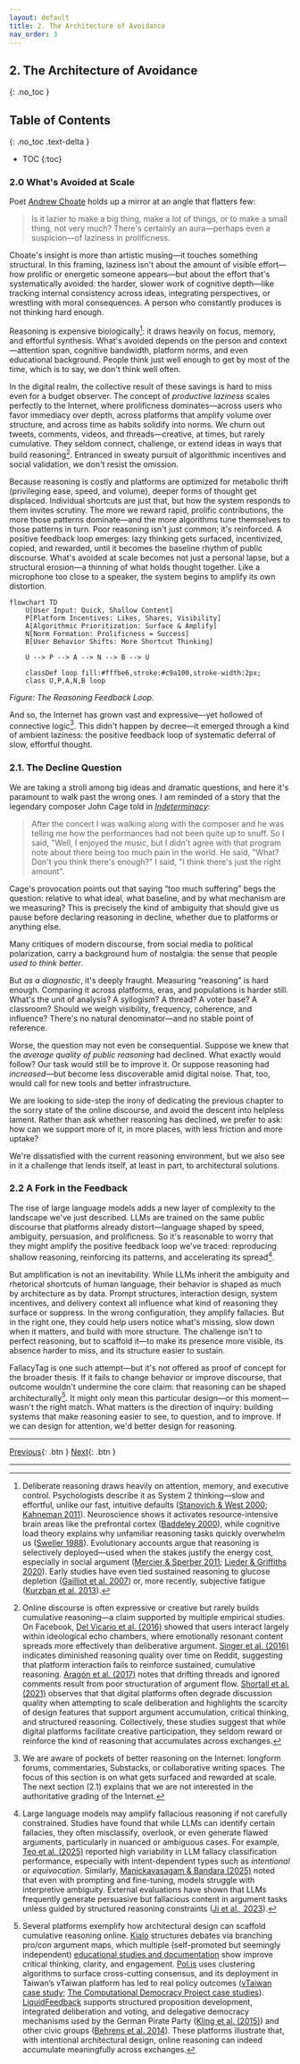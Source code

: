 ```yaml
---
layout: default
title: 2. The Architecture of Avoidance
nav_order: 3
---
```

## 2. The Architecture of Avoidance
{: .no_toc }

## Table of Contents
{: .no_toc .text-delta }

- TOC
{:toc}

### 2.0 What's Avoided at Scale

Poet [Andrew Choate](https://andrewchoate.us/) holds up a mirror at an angle that flatters few:

> Is it lazier to make a big thing, make a lot of things, or to make a small thing, not very much?
There's certainly an aura—perhaps even a suspicion—of laziness in prolificness.
>

Choate's insight is more than artistic musing—it touches something structural. In this framing, laziness isn't about the amount of visible effort—how prolific or energetic someone appears—but about the effort that's systematically avoided: the harder, slower work of cognitive depth—like tracking internal consistency across ideas, integrating perspectives, or wrestling with moral consequences. A person who constantly produces is not thinking hard enough.

Reasoning is expensive biologically[^1]: it draws heavily on focus, memory, and effortful synthesis. What's avoided depends on the person and context—attention span, cognitive bandwidth, platform norms, and even educational background. People think just well enough to get by most of the time, which is to say, we don't think well often.

In the digital realm, the collective result of these savings is hard to miss even for a budget observer. The concept of *productive laziness* scales perfectly to the Internet, where prolificness dominates—across users who favor immediacy over depth, across platforms that amplify volume over structure, and across time as habits solidify into norms. We churn out tweets, comments, videos, and threads—creative, at times, but rarely cumulative. They seldom connect, challenge, or extend ideas in ways that build reasoning[^2]. Entranced in sweaty pursuit of algorithmic incentives and social validation, we don't resist the omission.

Because reasoning is costly and platforms are optimized for metabolic thrift (privileging ease, speed, and volume), deeper forms of thought get displaced. Individual shortcuts are just that, but how the system responds to them invites scrutiny. The more we reward rapid, prolific contributions, the more those patterns dominate—and the more algorithms tune themselves to those patterns in turn. Poor reasoning isn't just common; it's reinforced. A positive feedback loop emerges: lazy thinking gets surfaced, incentivized, copied, and rewarded, until it becomes the baseline rhythm of public discourse. What's avoided at scale becomes not just a personal lapse, but a structural erosion—a thinning of what holds thought together. Like a microphone too close to a speaker, the system begins to amplify its own distortion.

```mermaid
flowchart TD
    U[User Input: Quick, Shallow Content]
    P[Platform Incentives: Likes, Shares, Visibility]
    A[Algorithmic Prioritization: Surface & Amplify]
    N[Norm Formation: Prolificness = Success]
    B[User Behavior Shifts: More Shortcut Thinking]

    U --> P --> A --> N --> B --> U

    classDef loop fill:#fffbe6,stroke:#c9a100,stroke-width:2px;
    class U,P,A,N,B loop
```

*Figure: The Reasoning Feedback Loop.*

And so, the Internet has grown vast and expressive—yet hollowed of connective logic[^3]. This didn't happen by decree—it emerged through a kind of ambient laziness: the positive feedback loop of systematic deferral of slow, effortful thought.

### 2.1. The Decline Question

We are taking a stroll among big ideas and dramatic questions, and here it's paramount to walk past the wrong ones. I am reminded of a story that the legendary composer John Cage told in [_Indeterminacy_](https://www.lcdf.org/indeterminacy/s/49?var=s):
>After the concert I was walking along with the composer and he was telling me how the performances had not been quite up to snuff. So I said, "Well, I enjoyed the music, but I didn't agree with that program note about there being too much pain in the world. He said, "What? Don't you think there's enough?" I said, "I think there's just the right amount".

Cage's provocation points out that saying “too much suffering” begs the question: relative to what ideal, what baseline, and by what mechanism are we measuring? This is precisely the kind of ambiguity that should give us pause before declaring reasoning in decline, whether due to platforms or anything else.

Many critiques of modern discourse, from social media to political polarization, carry a background hum of nostalgia: the sense that people *used to think better*.

But _as a diagnostic_, it's deeply fraught. Measuring “reasoning” is hard enough. Comparing it across platforms, eras, and populations is harder still. What's the unit of analysis? A syllogism? A thread? A voter base? A classroom? Should we weigh visibility, frequency, coherence, and influence? There's no natural denominator—and no stable point of reference.

Worse, the question may not even be consequential. Suppose we knew that the *average quality of public reasoning* had declined. What exactly would follow? Our task would still be to improve it. Or suppose reasoning had *increased*—but become less discoverable amid digital noise. That, too, would call for new tools and better infrastructure.

We are looking to side-step the irony of dedicating the previous chapter to the sorry state of the online discourse, and avoid the descent into helpless lament. Rather than ask whether reasoning has declined, we prefer to ask: how can we support more of it, in more places, with less friction and more uptake?

We're dissatisfied with the current reasoning environment, but we also see in it a challenge that lends itself, at least in part, to architectural solutions.

### 2.2 A Fork in the Feedback

The rise of large language models adds a new layer of complexity to the landscape we've just described. LLMs are trained on the same public discourse that platforms already distort—language shaped by speed, ambiguity, persuasion, and prolificness. So it's reasonable to worry that they might amplify the positive feedback loop we've traced: reproducing shallow reasoning, reinforcing its patterns, and accelerating its spread[^4].

But amplification is not an inevitability. While LLMs inherit the ambiguity and rhetorical shortcuts of human language, their behavior is shaped as much by architecture as by data. Prompt structures, interaction design, system incentives, and delivery context all influence what kind of reasoning they surface or suppress. In the wrong configuration, they amplify fallacies. But in the right one, they could help users notice what's missing, slow down when it matters, and build with more structure. The challenge isn’t to perfect reasoning, but to scaffold it—to make its presence more visible, its absence harder to miss, and its structure easier to sustain.

FallacyTag is one such attempt—but it's not offered as proof of concept for the broader thesis. If it fails to change behavior or improve discourse, that outcome wouldn't undermine the core claim: that reasoning can be shaped architecturally[^5]. It might only mean this particular design—or this moment—wasn't the right match. What matters is the direction of inquiry: building systems that make reasoning easier to see, to question, and to improve. If we can design for attention, we'd better design for reasoning.

----

[Previous](/fallacytag/pages/01-what-you-are-reading/){: .btn } [Next](/fallacytag/pages/03-scaffolded-intelligence/){: .btn }

----

[^1]: Deliberate reasoning draws heavily on attention, memory, and executive control. Psychologists describe it as System 2 thinking—slow and effortful, unlike our fast, intuitive defaults ([Stanovich & West 2000](https://doi.org/10.1017/S0140525X00003435); [Kahneman 2011](https://en.wikipedia.org/wiki/Thinking,_Fast_and_Slow)). Neuroscience shows it activates resource-intensive brain areas like the prefrontal cortex ([Baddeley 2000](https://academic.oup.com/book/10453)), while cognitive load theory explains why unfamiliar reasoning tasks quickly overwhelm us ([Sweller 1988](https://doi.org/10.1207/s15516709cog1202_4)). Evolutionary accounts argue that reasoning is selectively deployed—used when the stakes justify the energy cost, especially in social argument ([Mercier & Sperber 2011](https://doi.org/10.1017/S0140525X10000968); [Lieder & Griffiths 2020](https://doi.org/10.1017/S0140525X1900061X)). Early studies have even tied sustained reasoning to glucose depletion ([Gailliot et al. 2007](https://doi.org/10.1037/0022-3514.92.2.325)) or, more recently, subjective fatigue ([Kurzban et al. 2013](https://doi.org/10.1017/S0140525X12003196)).

[^2]: Online discourse is often expressive or creative but rarely builds cumulative reasoning—a claim supported by multiple empirical studies. On Facebook, [Del Vicario et al. (2016)](https://www.pnas.org/doi/10.1073/pnas.1517441113) showed that users interact largely within ideological echo chambers, where emotionally resonant content spreads more effectively than deliberative argument. [Singer et al. (2016)](https://arxiv.org/abs/1604.06899) indicates diminished reasoning quality over time  on Reddit, suggesting that platform interaction fails to reinforce sustained, cumulative reasoning. [Aragón et al. (2017)](https://arxiv.org/abs/1707.06526) notes that drifting threads and ignored comments result from poor structuration of argument flow. [Shortall et al. (2021)](https://arxiv.org/abs/1707.06526) observes that that digital platforms often degrade discussion quality when attempting to scale deliberation and highlights the scarcity of design features that support argument accumulation, critical thinking, and structured reasoning. Collectively, these studies suggest that while digital platforms facilitate creative participation, they seldom reward or reinforce the kind of reasoning that accumulates across exchanges.

[^3]: We are aware of pockets of better reasoning on the Internet: longform forums, commentaries, Substacks, or collaborative writing spaces. The focus of this section is on what gets surfaced and rewarded at scale. The next section (2.1)  explains that we are not interested in the authoritative grading of the Internet.

[^4]: Large language models may amplify fallacious reasoning if not carefully constrained. Studies have found that while LLMs can identify certain fallacies, they often misclassify, overlook, or even generate flawed arguments, particularly in nuanced or ambiguous cases. For example, [Teo et al. (2025)](https://doi.org/10.1007/978-981-96-8197-6_29) reported high variability in LLM fallacy classification performance, especially with intent-dependent types such as *intentional* or *equivocation*. Similarly, [Manickavasagam & Bandara (2025)](https://doi.org/10.1109/CSCI58996.2025.00000) noted that even with prompting and fine-tuning, models struggle with interpretive ambiguity. External evaluations have shown that LLMs frequently generate persuasive but fallacious content in argument tasks unless guided by structured reasoning constraints ([Ji et al., 2023](https://doi.org/10.1145/3571730)).

[^5]: Several platforms exemplify how architectural design can scaffold cumulative reasoning online. [Kialo](https://www.kialo.com/) structures debates via branching pro/con argument maps, which multiple (self-promoted but seemingly independent) [educational studies and documentation](https://www.kialo-edu.com/research) show improve critical thinking, clarity, and engagement. [Pol.is](https://pol.is/) uses clustering algorithms to surface cross-cutting consensus, and its deployment in Taiwan’s vTaiwan platform has led to real policy outcomes ([vTaiwan case study](https://congress.crowd.law/files/vtaiwan-case-study.pdf); [The Computational Democracy Project case studies](https://compdemocracy.org/Case-studies/)). [LiquidFeedback](https://liquidfeedback.com/) supports structured proposition development, integrated deliberation and voting, and delegative democracy mechanisms used by the German Pirate Party ([Kling et al. (2015)](https://arxiv.org/abs/1503.07723)) and other civic groups ([Behrens et al. 2014](https://liquidfeedback.com/pub/The_Principles_of_LiquidFeedback_1st_edition_online_version.pdf)). These platforms illustrate that, with intentional architectural design, online reasoning can indeed accumulate meaningfully across exchanges.
